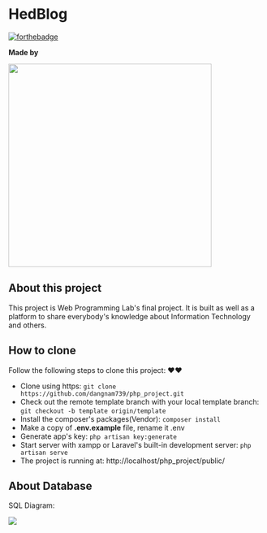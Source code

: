# HedBlog

[![forthebadge](https://forthebadge.com/images/badges/built-with-love.svg)](https://forthebadge.com)

**Made by** 
<p><a href="https://laravel.com" target="_blank"><img src="https://raw.githubusercontent.com/laravel/art/master/logo-lockup/5%20SVG/2%20CMYK/1%20Full%20Color/laravel-logolockup-cmyk-red.svg" width="400"></a></p>


## About this project
This project is Web Programming Lab's final project. It is built as well as a platform to share everybody's knowledge about Information Technology and others.
## How to clone

Follow the following steps to clone this project: ❤❤

- Clone using https: `git clone https://github.com/dangnam739/php_project.git`
- Check out the remote template branch with your local template branch: `git checkout -b template origin/template`
- Install the composer's packages(Vendor): `composer install`
- Make a copy of **.env.example** file, rename it .env
- Generate app's key: `php artisan key:generate`
- Start server with xampp or Laravel's built-in development server: `php artisan serve`
- The project is running at: http://localhost/php_project/public/

## About Database

SQL Diagram:

<img src="https://github.com/dangnam739/php_project/blob/main/SQL_diagram.png">
